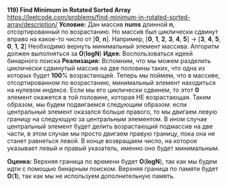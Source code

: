 **119) Find Minimum in Rotated Sorted Array**
https://leetcode.com/problems/find-minimum-in-rotated-sorted-array/description/
**Условие:**
Дан массив **nums** длинной **n**, отсортированный по возрастанию. Но массив был циклически сдвинут вправо на какое-то число от [**0**, **n**].
Например, [**0**, **1**, **2**, **3**, **4**, **5**] -> [**3**, **4**, **5**, **0**, **1**, **2**]
Необходимо вернуть минимальный элемент массива.
Алгоритм должен выполняться за **O**(**logN**)
**Идея:**
Воспользоваться идеей бинарного поиска
**Реализация:**
    Вспомним, что мы можем разделить циклически сдвинутый массив на две половины таких, что одна из которых будет **100**% возрастающей.
    Теперь мы поймем, что в массиве, отсортированном по возрастанию, минимальный элемент находиться на нулевом индексе.
    Если мы его циклически сдвинем, то этот **0** элемент окажется в той половине, которая НЕ возрастающая.
    Таким образом, мы будем подвигаемся следующим образом: если центральный элемент оказался больше правого, то мы двигаем левую границу на следующую за центральным элементом. В ином случае центральный элемент будет делить возрастающий подмассив на две части, в этом случае мы просто двигаем правую границу, пока она не станет равняться левой. В конце возвращаем число, на которое указывает левый и правый указатель, именно оно будет минимальным.

**Оценка:**
    Верхняя граница по времени будет **O**(**logN**), так как мы будем идти с помощью бинарным поиском.
    Верхняя граница по памяти будет **O**(**1**), так как мы не используем дополнительную память.
